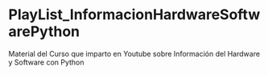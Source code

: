 # PlayList_InformacionHardwareSoftwarePython
Material del Curso que imparto en Youtube sobre Información del Hardware y Software con Python
